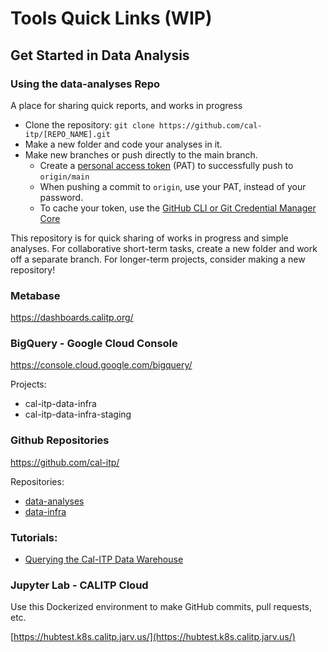 # Tools Quick Links (WIP)

## Get Started in Data Analysis

### Using the data-analyses Repo
A place for sharing quick reports, and works in progress
* Clone the repository: `git clone https://github.com/cal-itp/[REPO_NAME].git`
* Make a new folder and code your analyses in it.
* Make new branches or push directly to the main branch.
    * Create a [personal access token](https://docs.github.com/en/authentication/keeping-your-account-and-data-secure/creating-a-personal-access-token) (PAT) to successfully push to `origin/main`
    * When pushing a commit to `origin`, use your PAT, instead of your password.
    * To cache your token, use the [GitHub CLI or Git Credential Manager Core](https://docs.github.com/en/get-started/getting-started-with-git/caching-your-github-credentials-in-git)

This repository is for quick sharing of works in progress and simple analyses.
For collaborative short-term tasks, create a new folder and work off a separate branch.
For longer-term projects, consider making a new repository!

### Metabase

https://dashboards.calitp.org/

### BigQuery - Google Cloud Console

https://console.cloud.google.com/bigquery/

Projects:
* cal-itp-data-infra
* cal-itp-data-infra-staging

### Github Repositories

https://github.com/cal-itp/

Repositories:
* [data-analyses](https://github.com/cal-itp/data-analyses)
* [data-infra](https://github.com/cal-itp/data-infra)

### Tutorials:
* [Querying the Cal-ITP Data Warehouse](https://docs.calitp.org/calitp-py/)


### Jupyter Lab - CALITP Cloud

Use this Dockerized environment to make GitHub commits, pull requests, etc.

[https://hubtest.k8s.calitp.jarv.us/](https://hubtest.k8s.calitp.jarv.us/)
